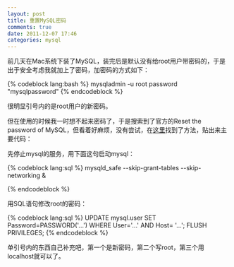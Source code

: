 ```yaml
---
layout: post
title: 重置MySQL密码
comments: true
date: 2011-12-07 17:46
categories: mysql
---
```


前几天在Mac系统下装了MySQL，装完后是默认没有给root用户带密码的，于是出于安全考虑我就加上了密码，加密码的方式如下：

{% codeblock lang:bash %}
mysqladmin -u root password "mysqlpassword"
{% endcodeblock %}

很明显引号内的是root用户的新密码。

但在使用的时候我一时想不起来密码了，于是搜索到了官方的Reset the password of MySQL，但看着好麻烦，没有尝试，在[这里](http://huoding.com/2011/06/12/85)找到了方法，贴出来主要代码：

先停止mysql的服务，用下面这句启动mysql：


{% codeblock lang:sql %}
mysqld_safe --skip-grant-tables --skip-networking &

{% endcodeblock %}

用SQL语句修改root的密码：


{% codeblock lang:sql %}
UPDATE mysql.user SET Password=PASSWORD('...') WHERE User='...' AND Host= '...';
FLUSH PRIVILEGES;
{% endcodeblock %}

单引号内的东西自己补充吧，第一个是新密码，第二个写root，第三个用localhost就可以了。